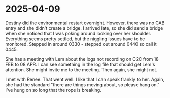 # 2025-04-09

Destiny did the environmental restart overnight. However, there was no CAB entry and she didn't create a bridge. I arrived late, so she did send a bridge when she noticed that I was poking around looking over her shoulder. Everything seems pretty settled, but the niggling issues have to be monitored. Stepped in around 0330 - stepped out around 0440 so call it 0445.

She has a meeting with Lem about the logs not recording on C2C from 18 FEB to 08 APR. I can see something in the log file that should get Lem's attention. She might invite me to the meeting. Then again, she might not.

I met with Renee. That went well. I like that I can speak frankly to her. Again, she had the standard "there are things moving about, so please hang on." I've hung on so long that the rope is breaking. 
